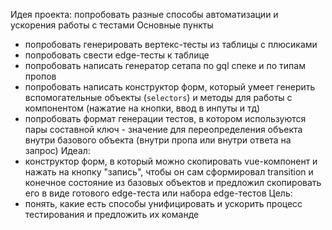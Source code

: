 Идея проекта: попробовать разные способы автоматизации и ускорения работы с тестами
Основные пункты
- попробовать генерировать вертекс-тесты из таблицы с плюсиками
- попробовать свести edge-тесты к таблице
- попробовать написать генератор сетапа по gql спеке и по типам пропов
- попробовать написать конструктор форм, который умеет генерить вспомогательные объекты (`selectors`) и методы для работы с компонентом (нажатие на кнопки, ввод в инпуты и тд)
- попробовать формат генерации тестов, в котором используются пары составной ключ - значение для переопределения объекта внутри базового объекта (внутри пропа или внутри ответа на запрос)
Идеал:
- конструктор форм, в который можно скопировать vue-компонент и нажать на кнопку "запись", чтобы он сам сформировал transition и конечное состояние из базовых объектов и предложил скопировать его в виде готового edge-теста или набора edge-тестов
Цель:
- понять, какие есть способы унифицировать и ускорить процесс тестирования и предложить их команде